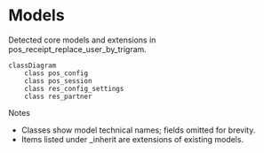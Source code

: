# Models

Detected core models and extensions in pos_receipt_replace_user_by_trigram.

```mermaid
classDiagram
    class pos_config
    class pos_session
    class res_config_settings
    class res_partner
```

Notes
- Classes show model technical names; fields omitted for brevity.
- Items listed under _inherit are extensions of existing models.
